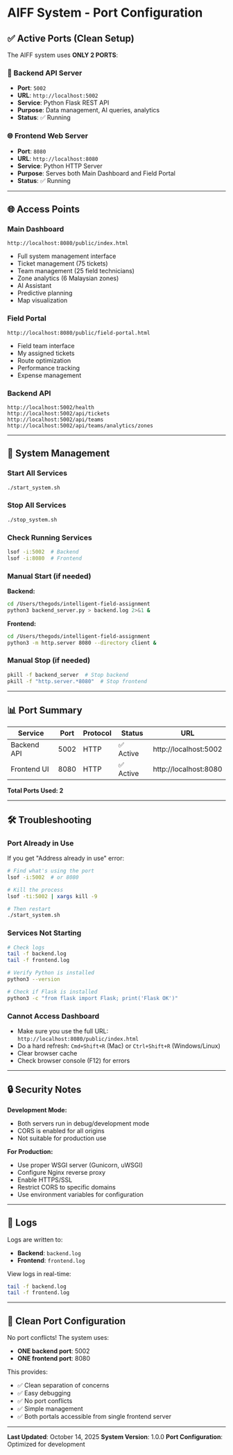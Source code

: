 # AIFF System - Port Configuration

## ✅ Active Ports (Clean Setup)

The AIFF system uses **ONLY 2 PORTS**:

### 🔧 Backend API Server
- **Port**: `5002`
- **URL**: `http://localhost:5002`
- **Service**: Python Flask REST API
- **Purpose**: Data management, AI queries, analytics
- **Status**: ✅ Running

### 🌐 Frontend Web Server
- **Port**: `8080`
- **URL**: `http://localhost:8080`
- **Service**: Python HTTP Server
- **Purpose**: Serves both Main Dashboard and Field Portal
- **Status**: ✅ Running

---

## 🌐 Access Points

### Main Dashboard
```
http://localhost:8080/public/index.html
```
- Full system management interface
- Ticket management (75 tickets)
- Team management (25 field technicians)
- Zone analytics (6 Malaysian zones)
- AI Assistant
- Predictive planning
- Map visualization

### Field Portal
```
http://localhost:8080/public/field-portal.html
```
- Field team interface
- My assigned tickets
- Route optimization
- Performance tracking
- Expense management

### Backend API
```
http://localhost:5002/health
http://localhost:5002/api/tickets
http://localhost:5002/api/teams
http://localhost:5002/api/teams/analytics/zones
```

---

## 🔄 System Management

### Start All Services
```bash
./start_system.sh
```

### Stop All Services
```bash
./stop_system.sh
```

### Check Running Services
```bash
lsof -i:5002  # Backend
lsof -i:8080  # Frontend
```

### Manual Start (if needed)

**Backend:**
```bash
cd /Users/thegods/intelligent-field-assignment
python3 backend_server.py > backend.log 2>&1 &
```

**Frontend:**
```bash
cd /Users/thegods/intelligent-field-assignment
python3 -m http.server 8080 --directory client &
```

### Manual Stop (if needed)
```bash
pkill -f backend_server  # Stop backend
pkill -f "http.server.*8080"  # Stop frontend
```

---

## 📊 Port Summary

| Service | Port | Protocol | Status | URL |
|---------|------|----------|--------|-----|
| Backend API | 5002 | HTTP | ✅ Active | http://localhost:5002 |
| Frontend UI | 8080 | HTTP | ✅ Active | http://localhost:8080 |

**Total Ports Used: 2**

---

## 🛠️ Troubleshooting

### Port Already in Use
If you get "Address already in use" error:

```bash
# Find what's using the port
lsof -i:5002  # or 8080

# Kill the process
lsof -ti:5002 | xargs kill -9

# Then restart
./start_system.sh
```

### Services Not Starting
```bash
# Check logs
tail -f backend.log
tail -f frontend.log

# Verify Python is installed
python3 --version

# Check if Flask is installed
python3 -c "from flask import Flask; print('Flask OK')"
```

### Cannot Access Dashboard
- Make sure you use the full URL: `http://localhost:8080/public/index.html`
- Do a hard refresh: `Cmd+Shift+R` (Mac) or `Ctrl+Shift+R` (Windows/Linux)
- Clear browser cache
- Check browser console (F12) for errors

---

## 🔒 Security Notes

**Development Mode:**
- Both servers run in debug/development mode
- CORS is enabled for all origins
- Not suitable for production use

**For Production:**
- Use proper WSGI server (Gunicorn, uWSGI)
- Configure Nginx reverse proxy
- Enable HTTPS/SSL
- Restrict CORS to specific domains
- Use environment variables for configuration

---

## 📝 Logs

Logs are written to:
- **Backend**: `backend.log`
- **Frontend**: `frontend.log`

View logs in real-time:
```bash
tail -f backend.log
tail -f frontend.log
```

---

## 🎯 Clean Port Configuration

No port conflicts! The system uses:
- **ONE backend port**: 5002
- **ONE frontend port**: 8080

This provides:
- ✅ Clean separation of concerns
- ✅ Easy debugging
- ✅ No port conflicts
- ✅ Simple management
- ✅ Both portals accessible from single frontend server

---

**Last Updated**: October 14, 2025
**System Version**: 1.0.0
**Port Configuration**: Optimized for development

